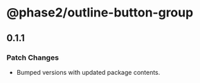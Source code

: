 # @phase2/outline-button-group

## 0.1.1

### Patch Changes

- Bumped versions with updated package contents.
